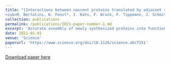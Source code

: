 ```yaml
---
title: "[Interactions between nascent proteins translated by adjacent ribosomes drive homomer assembly](https://www.science.org/doi/10.1126/science.abc7151)<br>
<sub>M. Bertolini, K. Fenzl*, I. Kats, F. Wruck, F. Tippmann, J. Schmitt, J. Auburger, S. Tans, B. Bukau, G. Kramer<br> * equal contribution, names appear in alphabetical order </sub>"
collection: publications
permalink: /publications/2021-paper-number-1.md
excerpt: 'Accurate assembly of newly synthesized proteins into functional oligomers is crucial for cell activity. In this study, we investigated whether direct interaction of two nascent proteins, emerging from nearby ribosomes (co-co assembly), constitutes a general mechanism for oligomer formation. We used proteome-wide screening to detect nascent chain-connected ribosome pairs and identified hundreds of homomer subunits that co-co assemble in human cells. Interactions are mediated by five major domain classes, among which N-terminal coiled coils are the most prevalent. We were able to reconstitute co-co assembly of nuclear lamin in Escherichia coli, demonstrating that dimer formation is independent of dedicated assembly machineries. Co-co assembly may thus represent an efficient way to limit protein aggregation risks posed by diffusion-driven assembly routes and ensure isoform-specific homomer formation.'
date: 2021-01-01
venue: 'Science'
paperurl: 'https://www.science.org/doi/10.1126/science.abc7151'
---
```


[Download paper here](https:/kaifenzl.github.io/files/2021-paper-number-1.pdf)

